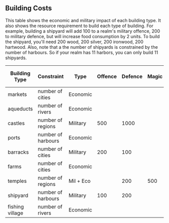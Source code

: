 ## Building Costs

This table shows the economic and military impact of each building type. It also shows the resource requirement to build each type of building. For example, building a shipyard will add 100 to a realm's military offence, 200 to military defence, but will increase food consumption by 2 units. To build the shipyard, you'll need 200 wood, 200 silver, 200 ironwood, 200 hartwood. Also, note that a the number of shipyards is constrained by the number of harbours. So if your realm has 11 harbors, you can only build 11 shipyards. 


| Building Type   | Constraint         | Type      | Offence | Defence | Magic | Population | Food | 1-Wood | 3-Stone | 2-Coal | 13-Copper | 4-Obsidian | 6-Silver | 14-Ironwood | 12-Cold Iron | 5-Gold | 16-Hartwood | 12-Diamonds | 8-Sapphire | 21-Deep Crystal | 7-Ruby | 17-Ignium | 18-Ethereal Silica | 19-True Ice | 15-Twilight Quartz | 20-Alchemical Silver | 9-Adamantine | 10-Mithral | 22-Dragonhide |
|-----------------|--------------------|-----------|---------|---------|-------|------------|------|--------|---------|--------|-----------|------------|----------|-------------|--------------|--------|-------------|-------------|------------|-----------------|--------|-----------|--------------------|-------------|--------------------|----------------------|--------------|------------|---------------|
| markets         | number of cities   | Economic  |         |         |       | 2          |      | 300    | 300     |        |           |            | 300      |             |              | 300    |             |             |            |                 |        |           |                    |             |                    |                      |              |            |               |
| aqueducts       | number of rivers   | Economic  |         |         |       |            | 1    | 300    | 300     |        |           |            |          |             |              |        |             |             |            |                 |        |           |                    |             |                    |                      |              |            |               |
| castles         | number of regions  | Military  | 500     | 1000    |       |            | -8   | 1500   | 1500    | 1500   | 500       | 500        | 200      |             | 500          | 500    |             |             |            |                 | 200    | 100       | 10                 | 50          |                    | 10                   | 10           | 10         | 10            |
| ports           | number of harbours | Economic  |         |         |       | 1          | 2    | 600    |         | 600    |           |            |          | 100         |              |        |             | 100         | 100        |                 |        |           |                    |             |                    |                      |              |            |               |
| barracks        | number of cities   | Military  | 200     | 100     |       |            | -3   | 300    | 300     | 300    | 100       | 100        |          |             | 100          |        |             |             |            |                 |        |           |                    |             |                    |                      |              |            |               |
| farms           | number of cities   | Economic  |         |         |       |            | 2    | 200    | 200     | 200    |           |            |          |             |              | 200    |             |             |            |                 |        |           |                    |             |                    |                      |              |            |               |
| temples         | number of regions  | Mil + Eco |         | 200     | 500   | 1          |      | 500    |         |        | 500       |            |          |             | 50           | 200    |             | 100         | 100        | 100             | 100    | 100       | 100                |             | 50                 | 10                   | 10           | 10         | 10            |
| shipyard        | number of harbours | Military  | 100     | 200     |       |            | -2   | 200    |         |        |           |            | 200      | 200         |              |        | 200         |             |            |                 |        |           |                    |             |                    |                      |              |            |               |
| fishing village | number of rivers   | Economic  |         |         |       | 1          |      | 200    | 200     | 200    | 200       |            |          |             |              |        |             |             |            |                 |        |           |                    |             |                    |                      |              |            |               |
